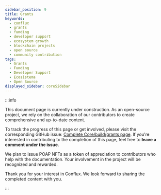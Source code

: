 ```yaml
---
sidebar_position: 9
title: Grants
keywords:
  - conflux
  - grants
  - funding
  - developer support
  - ecosystem growth
  - blockchain projects
  - open source
  - community contribution
tags:
  - Grants
  - Funding
  - Developer Support
  - Ecosistema
  - Open Source
displayed_sidebar: coreSidebar
---
```


:::info

This document page is currently under construction. As an open-source project, we rely on the collaboration of our contributors to create comprehensive and up-to-date content.

To track the progress of this page or get involved, please visit the corresponding GitHub issue: [Complete Core/build/grants page](https://github.com/Conflux-Chain/conflux-documentation/issues/119). If you're interested in contributing to the completion of this page, feel free to **leave a comment under the issue**.

We plan to issue POAP NFTs as a token of appreciation to contributors who help with the documentation. Your involvement in the project will be recognized and rewarded.

Thank you for your interest in Conflux. We look forward to sharing the completed content with you.

:::
